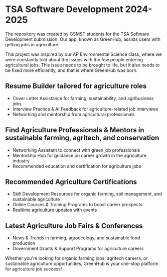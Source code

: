 # TSA Software Development 2024-2025
The repository was created by GSMST students for the TSA Software Development submission. Our app, known as GreenHub, assists users with getting jobs in agriculture.

This project was inspired by our AP Environmental Science class, where we were constantly told about the issues with the few people entering agricultural jobs. This issue needs to be brought to life, but it also needs to be fixed more efficiently, and that is where GreenHub was born.

## Resume Builder tailored for agriculture roles
- Cover Letter Assistance for farming, sustainability, and agribusiness jobs
- Interview Practice & AI Feedback for agriculture-related job interviews
- Networking and mentorship from agricultural professionals

## Find Agriculture Professionals & Mentors in sustainable farming, agritech, and conservation
- Networking Assistant to connect with green job professionals
- Mentorship Hub for guidance on career growth in the agriculture industry
- Recommended education and certification for agriculture jobs

## Recommended Agriculture Certifications
- Skill Development Resources for organic farming, soil management, and sustainable agriculture
- Online Courses & Training Programs to boost career prospects
- Realtime agriculture updates with events

## Latest Agriculture Job Fairs & Conferences
- News & Trends in farming, agroecology, and sustainable food production
- Government Grants & Support Programs for agriculture careers

Whether you're looking for organic farming jobs, agritech careers, or sustainable agriculture opportunities, GreenHub is your one-stop platform for agriculture job success!
